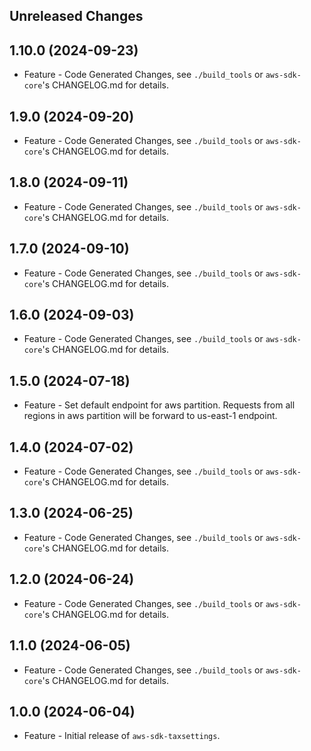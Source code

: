 Unreleased Changes
------------------

1.10.0 (2024-09-23)
------------------

* Feature - Code Generated Changes, see `./build_tools` or `aws-sdk-core`'s CHANGELOG.md for details.

1.9.0 (2024-09-20)
------------------

* Feature - Code Generated Changes, see `./build_tools` or `aws-sdk-core`'s CHANGELOG.md for details.

1.8.0 (2024-09-11)
------------------

* Feature - Code Generated Changes, see `./build_tools` or `aws-sdk-core`'s CHANGELOG.md for details.

1.7.0 (2024-09-10)
------------------

* Feature - Code Generated Changes, see `./build_tools` or `aws-sdk-core`'s CHANGELOG.md for details.

1.6.0 (2024-09-03)
------------------

* Feature - Code Generated Changes, see `./build_tools` or `aws-sdk-core`'s CHANGELOG.md for details.

1.5.0 (2024-07-18)
------------------

* Feature - Set default endpoint for aws partition. Requests from all regions in aws partition will be forward to us-east-1 endpoint.

1.4.0 (2024-07-02)
------------------

* Feature - Code Generated Changes, see `./build_tools` or `aws-sdk-core`'s CHANGELOG.md for details.

1.3.0 (2024-06-25)
------------------

* Feature - Code Generated Changes, see `./build_tools` or `aws-sdk-core`'s CHANGELOG.md for details.

1.2.0 (2024-06-24)
------------------

* Feature - Code Generated Changes, see `./build_tools` or `aws-sdk-core`'s CHANGELOG.md for details.

1.1.0 (2024-06-05)
------------------

* Feature - Code Generated Changes, see `./build_tools` or `aws-sdk-core`'s CHANGELOG.md for details.

1.0.0 (2024-06-04)
------------------

* Feature - Initial release of `aws-sdk-taxsettings`.

